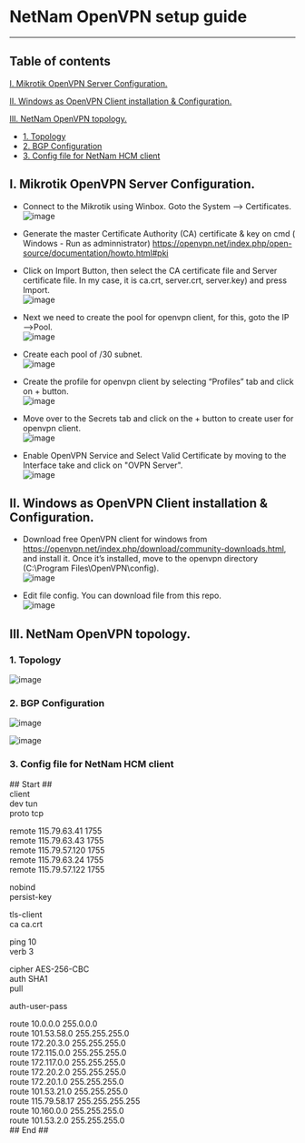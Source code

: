 # NetNam OpenVPN setup guide

----
## Table of contents

[I. Mikrotik OpenVPN Server Configuration.](#openvpnserver)

[II. Windows as OpenVPN Client installation & Configuration.](#openvpnclient)
	
[III. NetNam OpenVPN topology.](#netnamvpn)
- [1. Topology](#topo)
- [2. BGP Configuration](#bgpconfig)
- [3. Config file for NetNam HCM client](#clientconfigfile)

<a name="openvpnserver"></a>
## I. Mikrotik OpenVPN Server Configuration.

- Connect to the Mikrotik using Winbox.  Goto the System —> Certificates.<br>
![image](https://user-images.githubusercontent.com/31034437/30104784-d3313894-9320-11e7-994c-e29ec0242768.png)

- Generate the master Certificate Authority (CA) certificate & key on cmd ( Windows - Run as adminnistrator) https://openvpn.net/index.php/open-source/documentation/howto.html#pki

- Click on Import Button, then select the CA certificate file and Server certificate file. In my case, it is ca.crt, server.crt, server.key) and press Import.<br>
![image](https://user-images.githubusercontent.com/31034437/30104927-37e213bc-9321-11e7-9339-41cbb71a44e9.png)

- Next we need to create the pool for openvpn client, for this, goto the IP—->Pool.<br>
![image](https://user-images.githubusercontent.com/31034437/30104949-5500eedc-9321-11e7-83cd-4bc8117a3091.png)

- Create each pool of /30 subnet.<br>
![image](https://user-images.githubusercontent.com/31034437/30104975-6d187936-9321-11e7-8cc1-abbc60b5260b.png)

- Create the profile for openvpn client by selecting “Profiles” tab and click on + button.<br>
![image](https://user-images.githubusercontent.com/31034437/30104997-82055ea4-9321-11e7-90ad-6ae9de5fb3e0.png)

- Move over to the Secrets tab and click on the + button to create user for openvpn client.<br>
![image](https://user-images.githubusercontent.com/31034437/30105029-98182db6-9321-11e7-84bd-03b5db74cf42.png)

- Enable OpenVPN Service and Select Valid Certificate by moving to the Interface take and click on "OVPN Server".<br>
![image](https://user-images.githubusercontent.com/31034437/30105076-b2660ce2-9321-11e7-94f3-2d55eddbcbdc.png)

<a name="openvpnclient"></a>
## II. Windows as OpenVPN Client installation & Configuration.

- Download free OpenVPN client for windows from https://openvpn.net/index.php/download/community-downloads.html, and install it. Once it’s installed, move to the openvpn directory (C:\Program Files\OpenVPN\config).<br>
![image](https://user-images.githubusercontent.com/31034437/30106299-2e07563c-9325-11e7-8c1f-798a5a037827.png)

- Edit file config. You can download file from this repo.<br>
![image](https://user-images.githubusercontent.com/31034437/30106330-4b419348-9325-11e7-8a2b-e18eb48b4d5e.png)

<a name="netnamvpn"></a>
## III. NetNam OpenVPN topology.

<a name="topo"></a>
### 1. Topology<br>
![image](https://user-images.githubusercontent.com/31034437/30106802-da27a452-9326-11e7-8986-c8b2914ff542.png)

<a name="bgpconfig"></a>
### 2. BGP Configuration

![image](https://user-images.githubusercontent.com/31034437/30106834-fa1b8062-9326-11e7-8bae-4e260fd8f40d.png)

![image](https://user-images.githubusercontent.com/31034437/30106854-0adc800e-9327-11e7-8fbf-ab818fb1a3e5.png)

<a name="clientconfigfile"></a>
### 3. Config file for NetNam HCM client

\## Start ##<br>
client<br>
dev tun<br>
proto tcp<br>

remote 115.79.63.41 1755<br>
remote 115.79.63.43 1755<br>
remote 115.79.57.120 1755<br>
remote 115.79.63.24 1755<br>
remote 115.79.57.122 1755<br>

nobind<br>
persist-key<br>

tls-client<br>
ca ca.crt<br>

ping 10<br>
verb 3<br>

cipher AES-256-CBC<br>
auth SHA1<br>
pull<br>

auth-user-pass<br>

route 10.0.0.0 255.0.0.0<br>
route 101.53.58.0 255.255.255.0<br>
route 172.20.3.0 255.255.255.0<br>
route 172.115.0.0 255.255.255.0<br>
route 172.117.0.0 255.255.255.0<br>
route 172.20.2.0 255.255.255.0<br>
route 172.20.1.0 255.255.255.0<br>
route 101.53.21.0 255.255.255.0<br>
route 115.79.58.17 255.255.255.255<br>
route 10.160.0.0 255.255.255.0<br>
route 101.53.2.0 255.255.255.0<br>
\## End ##

